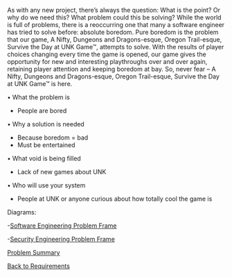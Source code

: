 
As with any new project, there’s always the question: What is the point? Or why do we need this? What problem could this be solving? While the world is full of problems, there is a reoccurring one that many a software engineer has tried to solve before: absolute boredom. Pure boredom is the problem that our game, A Nifty, Dungeons and Dragons-esque, Oregon Trail-esque, Survive the Day at UNK Game™, attempts to solve. With the results of player choices changing every time the game is opened, our game gives the opportunity for new and interesting playthroughs over and over again, retaining player attention and keeping boredom at bay. So, never fear – A Nifty, Dungeons and Dragons-esque, Oregon Trail-esque, Survive the Day at UNK Game™ is here.

•	What the problem is
- People are bored
  
•	Why a solution is needed
- Because boredom = bad 
-	Must be entertained
  
•	What void is being filled
-	Lack of new games about UNK
  
•	Who will use your system
-	People at UNK or anyone curious about how totally cool the game is

Diagrams:

-[Software Engineering Problem Frame](https://github.com/SirRexOfRider/CYBR404-UNK-Oregon-Trail/blob/main/Project/Planning/Problem_Frame_UNKool.png)

-[Security Engineering Problem Frame](https://github.com/SirRexOfRider/CYBR404-UNK-Oregon-Trail/blob/main/Project/Planning/security_frame.drawio%20(1).png)

[Problem Summary](https://github.com/SirRexOfRider/CYBR404-UNK-Oregon-Trail/blob/main/Project/Planning/Problem_Summary.md)

[Back to Requirements](https://github.com/SirRexOfRider/CYBR404-UNK-Oregon-Trail/blob/main/Project/Requirements/Requirements.md)
